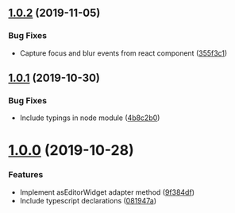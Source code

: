## [1.0.2](https://github.com/ben-mckernan/react-to-dijit-adapter/compare/v1.0.1...v1.0.2) (2019-11-05)


### Bug Fixes

* Capture focus and blur events from react component ([355f3c1](https://github.com/ben-mckernan/react-to-dijit-adapter/commit/355f3c1aca5c6e262a6b5d392c1cb155c7ce5043))



## [1.0.1](https://github.com/ben-mckernan/react-to-dijit-adapter/compare/v1.0.0...v1.0.1) (2019-10-30)


### Bug Fixes

* Include typings in node module ([4b8c2b0](https://github.com/ben-mckernan/react-to-dijit-adapter/commit/4b8c2b07b036a3d3105729716459ef8bd42ead00))



# [1.0.0](https://github.com/ben-mckernan/react-to-dijit-adapter/compare/9f384df6590dcf1197422d42497ae85abc092a42...v1.0.0) (2019-10-28)


### Features

* Implement asEditorWidget adapter method ([9f384df](https://github.com/ben-mckernan/react-to-dijit-adapter/commit/9f384df6590dcf1197422d42497ae85abc092a42))
* Include typescript declarations ([081947a](https://github.com/ben-mckernan/react-to-dijit-adapter/commit/081947a8f766d59f28fd530f8c6dec7675e94b9d))



